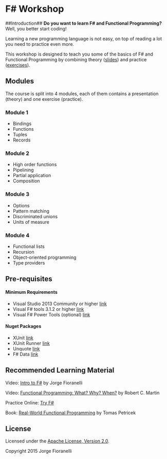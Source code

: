 F# Workshop
==============

##Introduction##
**Do you want to learn F# and Functional Programming?** Well, you better start coding!

Learning a new programming language is not easy, on top of reading a lot you need to practice even more.

This workshop is designed to teach you some of the basics of F# and Functional Programming by combining theory ([slides](https://github.com/jorgef/fsharpworkshop/raw/master/FSharpWorkshop_Slides.pptx)) and practice ([exercises](https://github.com/jorgef/fsharpworkshop/raw/master/FSharpWorkshop_Exercises.pdf)).

## Modules ##

The course is split into 4 modules, each of them contains a presentation (theory) and one exercise (practice).

### Module 1 ###
- Bindings
- Functions
- Tuples
- Records

### Module 2 ###
- High order functions
- Pipelining
- Partial application
- Composition

### Module 3 ###
- Options
- Pattern matching
- Discriminated unions
- Units of measure

### Module 4 ###
- Functional lists
- Recursion
- Object-oriented programming
- Type providers


## Pre-requisites ##

#### Minimum Requirements ####
- Visual Studio 2013 Community or higher [link](http://www.visualstudio.com/products/visual-studio-community-vs)
- Visual F# tools 3.1.2 or higher [link](http://www.microsoft.com/en-au/download/details.aspx?id=44011)
- Visual F# Power Tools (optional)  [link](http://visualstudiogallery.msdn.microsoft.com/136b942e-9f2c-4c0b-8bac-86d774189cff)


#### Nuget Packages ####
- XUnit [link](https://www.nuget.org/packages/xunit/)
- XUnit Runner [link](http://www.nuget.org/packages/xunit.runner.visualstudio)
- Unquote [link](https://www.nuget.org/packages/Unquote/)
- F# Data [link](http://www.nuget.org/packages/FSharp.Data/)

## Recommended Learning Material ##

Video: [Intro to F#](http://youtu.be/n6giNJ4Wm6U) by Jorge Fioranelli

Video: [Functional Programming: What? Why? When?](https://vimeo.com/97514630) by Robert C. Martin 

Practice Online: [Try F#](http://www.tryfsharp.org)

Book: [Real-World Functional Programming](http://www.manning.com/petricek/) by Tomas Petricek

## License ##
Licensed under the [Apache License, Version 2.0](http://www.apache.org/licenses/LICENSE-2.0).

Copyright 2015 Jorge Fioranelli

